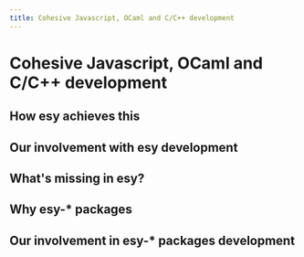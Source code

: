 ```yaml
---
title: Cohesive Javascript, OCaml and C/C++ development
---
```


# Cohesive Javascript, OCaml and C/C++ development

## How esy achieves this
## Our involvement with esy development
## What's missing in esy?
## Why esy-* packages
## Our involvement in esy-* packages development
